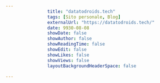 ---
                title: "datatodroids.tech"
                tags: [Sito personale, Blog]
                externalUrl: "https://datatodroids.tech/"
                date: 9930-08-08
                showDate: false
                showAuthor: false
                showReadingTime: false
                showEdit: false
                showLikes: false
                showViews: false
                layoutBackgroundHeaderSpace: false
                ---

